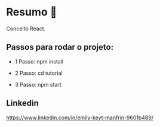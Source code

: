 # Resumo 📖 

Conceito React.

## Passos para rodar o projeto:

- 1 Passo: npm install

- 2 Passo: cd tutorial

- 3 Passo: npm start

## Linkedin

https://www.linkedin.com/in/emily-keyt-manfrin-9601b489/
